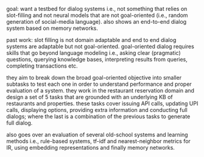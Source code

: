 goal: want a testbed for dialog systems i.e., not something that relies on slot-filling and not neural models that are not goal-oriented (i.e., random generation of social-media language). also shows an end-to-end dialog system based on memory networks.

past work: slot filling is not domain adaptable and end to end dialog systems are adaptable but not goal-oriented. goal-oriented dialog requires skills that go beyond language modeling i.e., asking clear (pragmatic) questions, querying knowledge bases, interpreting results from queries, completing transactions etc.

they aim to break down the broad goal-oriented objective into smaller subtasks to test each one in order to understand performance and proper evaluation of a system. they work in the restaurant reservation domain and design a set of 5 tasks that are grounded with an underlying KB of restaurants and properties. these tasks cover issuing API calls, updating UPI calls, displaying options, providing extra information and conducting full dialogs; where the last is a combination of the previous tasks to generate full dialog. 

also goes over an evaluation of several old-school systems and learning methods i.e., rule-based systems, tf-idf and nearest-neighbor metrics for IR, using embedding representations and finally memory networks. 